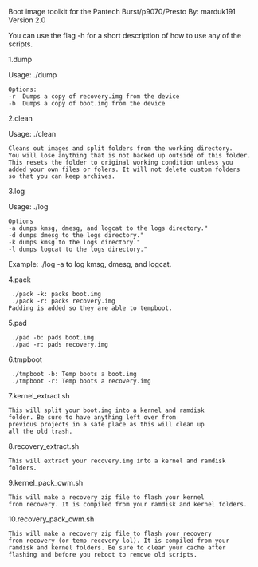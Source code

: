Boot image toolkit
for the Pantech Burst/p9070/Presto
By: marduk191
Version 2.0


You can use the flag -h for a short description of how to use any of the scripts.

1.dump

   Usage: ./dump <switch>
   
    Options:
    -r	Dumps a copy of recovery.img from the device
    -b	Dumps a copy of boot.img from the device

2.clean
 
   Usage: ./clean
  
    Cleans out images and split folders from the working directory.
    You will lose anything that is not backed up outside of this folder.
    This resets the folder to original working condition unless you
    added your own files or folers. It will not delete custom folders
    so that you can keep archives.

3.log

   Usage: ./log <flag>

    Options
    -a dumps kmsg, dmesg, and logcat to the logs directory."
    -d dumps dmesg to the logs directory."
    -k dumps kmsg to the logs directory."
    -l dumps logcat to the logs directory."
   
   Example: ./log -a
     to log kmsg, dmesg, and logcat.

4.pack

     ./pack -k: packs boot.img
     ./pack -r: packs recovery.img
    Padding is added so they are able to tempboot.

5.pad

     ./pad -b: pads boot.img
     ./pad -r: pads recovery.img

6.tmpboot

     ./tmpboot -b: Temp boots a boot.img
     ./tmpboot -r: Temp boots a recovery.img 

7.kernel_extract.sh
   
    This will split your boot.img into a kernel and ramdisk
    folder. Be sure to have anything left over from
    previous projects in a safe place as this will clean up
    all the old trash.

8.recovery_extract.sh

    This will extract your recovery.img into a kernel and ramdisk
    folders.

9.kernel_pack_cwm.sh

    This will make a recovery zip file to flash your kernel
    from recovery. It is compiled from your ramdisk and kernel folders.

10.recovery_pack_cwm.sh

    This will make a recovery zip file to flash your recovery
    from recovery (or temp recovery lol). It is compiled from your
    ramdisk and kernel folders. Be sure to clear your cache after
    flashing and before you reboot to remove old scripts.

  
